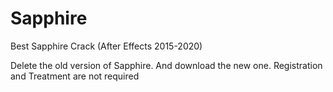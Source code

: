 # Sapphire
Best Sapphire Crack (After Effects 2015-2020)

Delete the old version of Sapphire. And download the new one.
Registration and Treatment are not required
